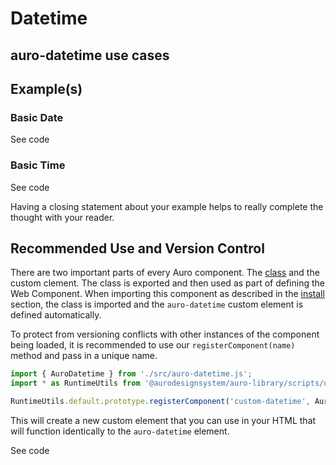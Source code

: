 <!--
The index.md file is a compiled document. No edits should be made directly to this file.
README.md is created by running `npm run build:docs`.
This file is generated based on a template fetched from `./docs/partials/index.md`
-->

# Datetime

<!-- AURO-GENERATED-CONTENT:START (FILE:src=./description.md) -->
<!-- AURO-GENERATED-CONTENT:END -->

## auro-datetime use cases

<!-- AURO-GENERATED-CONTENT:START (FILE:src=./useCases.md) -->
<!-- AURO-GENERATED-CONTENT:END -->

## Example(s)

### Basic Date

<div class="exampleWrapper">
  <!-- AURO-GENERATED-CONTENT:START (FILE:src=./../../apiExamples/basic.html) -->
  <!-- AURO-GENERATED-CONTENT:END -->
</div>

<auro-accordion alignRight>
  <span slot="trigger">See code</span>

<!-- AURO-GENERATED-CONTENT:START (CODE:src=./../../apiExamples/basic.html) -->
<!-- AURO-GENERATED-CONTENT:END -->

</auro-accordion>

### Basic Time

<div class="exampleWrapper">
  <!-- AURO-GENERATED-CONTENT:START (FILE:src=./../../apiExamples/basicTime.html) -->
  <!-- AURO-GENERATED-CONTENT:END -->
</div>

<auro-accordion alignRight>
  <span slot="trigger">See code</span>

<!-- AURO-GENERATED-CONTENT:START (CODE:src=./../../apiExamples/basicTime.html) -->
<!-- AURO-GENERATED-CONTENT:END -->

</auro-accordion>

Having a closing statement about your example helps to really complete the thought with your reader.

## Recommended Use and Version Control

There are two important parts of every Auro component. The <a href="https://developer.mozilla.org/en-US/docs/Web/JavaScript/Reference/Classes">class</a> and the custom clement. The class is exported and then used as part of defining the Web Component. When importing this component as described in the <a href="#install">install</a> section, the class is imported and the `auro-datetime` custom element is defined automatically.

To protect from versioning conflicts with other instances of the component being loaded, it is recommended to use our `registerComponent(name)` method and pass in a unique name.

```js
import { AuroDatetime } from './src/auro-datetime.js';
import * as RuntimeUtils from '@aurodesignsystem/auro-library/scripts/utils/runtimeUtils.mjs';

RuntimeUtils.default.prototype.registerComponent('custom-datetime', AuroDatetime);
```

This will create a new custom element that you can use in your HTML that will function identically to the `auro-datetime` element.

<div class="exampleWrapper">
  <!-- AURO-GENERATED-CONTENT:START (FILE:src=./../../apiExamples/custom.html) -->
  <!-- AURO-GENERATED-CONTENT:END -->
</div>

<auro-accordion alignRight>
  <span slot="trigger">See code</span>

  <!-- AURO-GENERATED-CONTENT:START (FILE:src=./../../apiExamples/custom.html) -->
  <!-- AURO-GENERATED-CONTENT:END -->

</auro-accordion>
